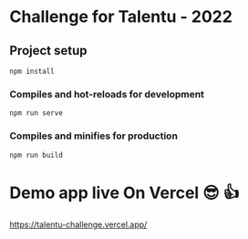 # Challenge for Talentu - 2022

## Project setup
```
npm install
```

### Compiles and hot-reloads for development
```
npm run serve
```

### Compiles and minifies for production
```
npm run build
```

# Demo app live On Vercel :sunglasses: :+1:
https://talentu-challenge.vercel.app/
